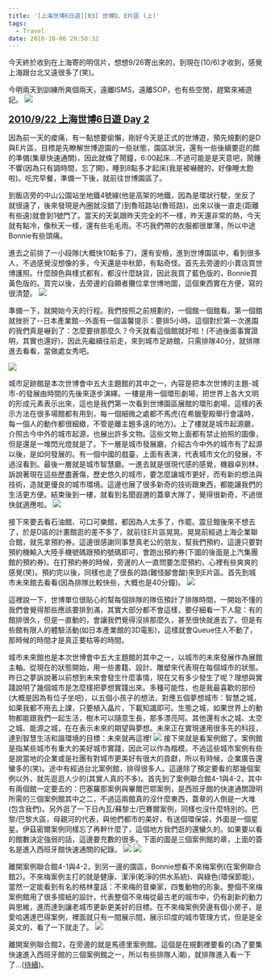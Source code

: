 ```yaml
---
title: '[上海世博6日遊][03] 世博D、E片區 (上)'
tags:
  - Travel
date: 2010-10-06 20:50:32
---
```


今天終於收到在上海寄的明信片，想想9/26寄出來的，到現在(10/6)才收到，感覺上海跟台北又遠很多了(笑)。

今明兩天到訓練所爽個兩天，遠離ISMS，遠離SOP，也有些空閒，趕緊來補遊記。
![](http://e.blog.xuite.net/e/2/3/2/11844378/blog_1638788/txt/38598167/0.jpg)

<span style="text-decoration: underline;">**<span style="font-size: 14pt;">2010/9/22 上海世博6日遊 Day 2</span>**</span>

因為前一天的痠痛，有一點想要偷懶，剛好今天是正式的世博遊，預先規劃的是D與E片區，目標是先瞭解世博遊園的一些狀態，園區狀況，還有一些後續要逛的館的準備(集章快速通關)，因此就條了鬧鐘，6:00起床...不過可能是是天意吧，鬧鍾不響(因為只有調時間，忘了開)，睡到8點多才起床(我是被嚇醒的，好像睡太飽啦)。吃完早餐，準備一下後，就前往世博園區了。

到飯店旁的中山公園站坐地鐵4號線(他是高架的地鐵，因為是環狀行駛，坐反了就很遠了，後來發現是內圈就沒錯了)到魯班路站(魯班路)，出來以後一直走(距離有些遠)就會到1號門了。當天的天氣跟昨天完全的不一樣，昨天還非常的熱，今天就有點冷，像秋天一樣，還有些毛毛雨。不巧我們帶的衣服都很單薄，所以中途Bonnie有些頭痛。

進去之前排了一小段隊(大概快10點多了)，還有安檢，進到世博園區中，看到很多人，不過感覺沒想像的多，今天還是中秋節，有點奇怪。首先去旁邊的小賣店買世博護照。什麼顏色與樣式都有，都沒什麼缺貨，因此我買了藍色版的，Bonnie買黃色版的。買完以後，去旁邊的自願者攤位拿世博地圖，這個東西實在方便，寫的很清楚。
![](http://e.blog.xuite.net/e/2/3/2/11844378/blog_1638788/txt/38598167/1.jpg)

準備一下，就開始今天的行程。我們按照之前規劃的，一個館一個館看。第一個館就挫折了--日本產業館--外面有一個溫馨提示：要排5小時。這個對於第一次進園的我們真是嚇到了：怎麼要排那麼久？今天就看這個館就好啦！(不過後面事實證明，其實也還好)，因此先繼續往前走，來到城市足跡館，只需排隊40分，就排隊進去看看，當做處女秀吧。

![](http://e.blog.xuite.net/e/2/3/2/11844378/blog_1638788/txt/38598167/2.jpg)

城市足跡館是本次世博會中五大主題館的其中之一，內容是把本次世博的主題-城市-的發展由時間的先後來逐步演繹。一樓是用一個環形劇場，把世界上各大文明的形成元素表示出來，這也是我們第一次看到世博園區展館的環形劇場，這樣的表示方法在很多場館都有用到，每一個細微之處都不馬虎(在希臘聖殿舉行會議時，每一個人的動作都很細緻，不管是離主題多遠的地方)。上了樓就是城市起源廳，介照古今中外的城市起源，也展出許多文物。這些文物上面都有禁止拍照的圖像，但是還是一堆閃光燈就是了。下一層是城市發展廳，介紹古今中外的城市有了起源以後，是如何發展的。有一個中國的戲臺，上面有表演，代表城市文化的發展，不過沒看到。最後一層就是城市智慧廳。一進去就是很現代感的感覺，機器卓別林，訴說著現在這些歷盡蒼傷，歷史悠久的城市，要怎麼讓城市更好，而有新的想法與技術，造就更優良的城市環境。這邊也展了很多新奇的技術跟東西，都能讓我們的生活更方便。結束後到一樓，就看到名聞遐邇的蓋章大隊了，覺得很新奇，不過很快就適應啦。
![](http://e.blog.xuite.net/e/2/3/2/11844378/blog_1638788/txt/38598167/3.jpg)

接下來要去看石油館、可口可樂館，都因為人太多了，作罷。震旦館後來不想去了，於是D區的計畫館逛的差不多了，就前往E片區晃晃。晃晃前經過上海企業聯合館，就先拿預約券。這邊很感謝同事慧真老公的朋友，幫我們預約，這邊只要對預約機輸入大陸手機號碼跟預約號碼即可，會跑出預約券(下圖的後面是上汽集團館的預約券)。在打預約券的時候，旁邊的人一直問要怎麼預約，心裡有些爽爽的感覺(笑)。預約完以後，同樣也走了很長的路(難怪腳會酸)來到E片區。首先到城市未來館去看看(因為排隊比較快些，大概也是40分鐘)。
![](http://e.blog.xuite.net/e/2/3/2/11844378/blog_1638788/txt/38598167/4.jpg)

這裡說一下，世博單位很貼心的幫每個排隊的隊伍預計了排隊時間，一開始不懂的我們會覺得那些應該要排到滿，其實大部分都不會這樣，要仔細看一下人龍：有的館排很久，但是一直動的，會讓我們覺得沒排那麼久，甚至很快就進去了。但是有些館有限人的體驗活動(如日本產業館的3D電影)，這樣就會Queue住人不動了，那時候的時間才是真正要枯等的時間。

城市未來館也是本次世博會中五大主題館的其中之一，以城市的未來發展作為展館主軸。從現在的狀態開始，用一些書籍、設計、雕塑來代表現在每個城市的狀態。昨日之夢訴說著以前想到未來會發生什麼事情，現在又有多少發生了呢？理想與實踐說明了幾個城市是怎麼樣把夢想實踐出來。多種可能性，也是我最喜歡的部份(大概是因為有位子坐吧)，以五個小孩子的想法，對應五個夢想城市：智慧之城，如果我都不用去上課，只要植入晶片，下載知識即可。生態之城，如果世界上的動物都能跟我們一起生活，樹木可以隨意生長，那多漂亮阿。其他還有水之城、太空之城、能源之城，在在表示未來的期望與夢想。未來正在實現運用很多先的科技，達到智慧生活和諧環境的目標：未來就再這裡!
![](http://e.blog.xuite.net/e/2/3/2/11844378/blog_1638788/txt/38598167/5.jpg)
接下來就是看案例館了。案例館是指某些城市有重大的美好城市實踐，因此可以作為楷模。不過這些城市案例有些是說當地的企業或是社團有對城市更美好有很大的貢獻，所以有時候，企業廣告還蠻多的(笑)。途中有經過台北案例館，排得很多人。這邊除了預定要看的那幾個案例以外，就先逛逛人少的(其實人真的不多)。首先到了案例聯合館4-1與4-2，其中有兩個館一定要去的：巴塞羅那案例與畢爾巴鄂案例，是西班牙館的快速通關證明所需的三個案例館其中之二，不過這兩館真的沒什麼東西，蓋章的人倒是一大堆(包含我們)。另外逛了一下日內瓦/蘇黎士/巴賽爾案例，同樣也沒什麼特別的。巴黎/巴黎大區，母親河的代表，與他們都市的美好，有送個環保袋，外面是一個星星。伊茲密爾案例同樣忘了再幹什麼了，這個地方我們逛的還蠻久的。如果要以看的館數決定強弱的話，這邊要充數的很多。下面的圖是三個案例館的章，上面的簽名是進入西班牙館快速通關的紀錄。
![](http://e.blog.xuite.net/e/2/3/2/11844378/blog_1638788/txt/38598167/12.jpg)
![](http://e.blog.xuite.net/e/2/3/2/11844378/blog_1638788/txt/38598167/13.jpg)

離開案例聯合館4-1與4-2，到另一邊的園區，Bonnie想看不來梅案例(在案例聯合館2)。不來梅案例主打的就是健康、潔淨(乾淨的供水系統)、與綠色(環保節能)，當然一定能看到有名的格林童話：不來梅的音樂家，四隻動物的形象。整個不來梅案例館用了很多摺紙的設計，代表整個不來梅從最古老的城市中，仍有創新的動力與思維，進而達到讓老城市更新更美好的目標。在不來梅案例旁邊有個小房子，是愛哈邁達巴得案例，裡面就只有一間展示間，展示印度的城市管理方式，但是是全英文的，看了一下就走了。
![](http://e.blog.xuite.net/e/2/3/2/11844378/blog_1638788/txt/38598167/6.jpg)

離開案例聯合館2，在旁邊的就是馬德里案例館。這個是在規劃裡要看的(為了要集快速進入西班牙館的三個案例館之一，所以有些排隊人潮)，就排隊進入看一下了...([待續](http://blog.xuite.net/retsamsu/diary/38598167))。